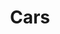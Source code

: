 ---
layout: page.njk
title: Cars
bodyName: cars
description: Driven Garage nothern California restomod auto customization and repair shop
featuredImage: ./src/_images/67_dart_vader_graffiti.jpg
featuredImageAlt: "67 Dart Vader three quarters front left graffiti"
featuredImagePos: "m-top-20"
header: Cars we've had Our Hands on
subheader: Over the years, Driven Garage has seen all kinds – and all states – of cars roll through our shop. Take a look at the gallery below to see what we've worked on.
---
